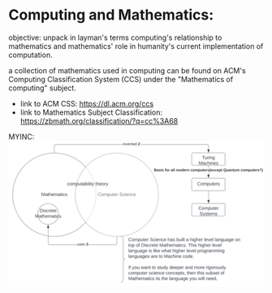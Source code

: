 # Computing and Mathematics:
objective: unpack in layman's terms computing's relationship to mathematics and mathematics' role in humanity's current implementation of computation.

a collection of mathematics used in computing can be found on ACM's Computing Classification System (CCS) under the "Mathematics of computing" subject.

* link to ACM CSS: https://dl.acm.org/ccs
* link to Mathematics Subject Classification: https://zbmath.org/classification/?q=cc%3A68

MYINC:![image info](./mathematics_and_computing.svg)